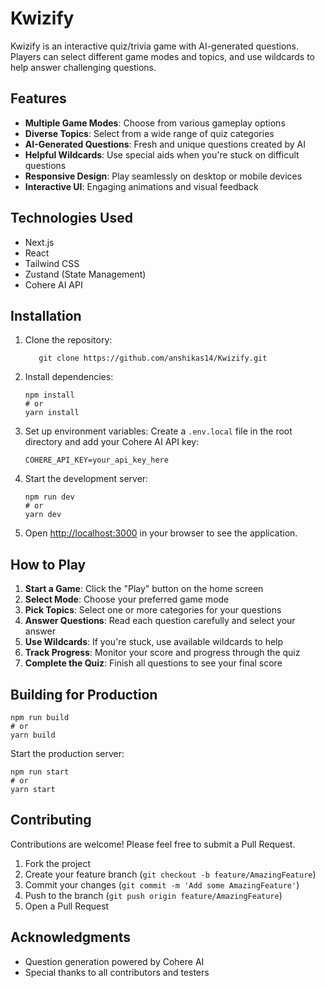 # Kwizify

Kwizify is an interactive quiz/trivia game with AI-generated questions. Players can select different game modes and topics, and use wildcards to help answer challenging questions.

## Features

- **Multiple Game Modes**: Choose from various gameplay options
- **Diverse Topics**: Select from a wide range of quiz categories
- **AI-Generated Questions**: Fresh and unique questions created by AI
- **Helpful Wildcards**: Use special aids when you're stuck on difficult questions
- **Responsive Design**: Play seamlessly on desktop or mobile devices
- **Interactive UI**: Engaging animations and visual feedback

## Technologies Used

- Next.js
- React
- Tailwind CSS
- Zustand (State Management)
- Cohere AI API

## Installation

1. Clone the repository:

   ```
      git clone https://github.com/anshikas14/Kwizify.git   
   ```
2. Install dependencies:

   ```
   npm install
   # or
   yarn install
   ```
3. Set up environment variables:
   Create a `.env.local` file in the root directory and add your Cohere AI API key:

   ```
   COHERE_API_KEY=your_api_key_here
   ```
4. Start the development server:

   ```
   npm run dev
   # or
   yarn dev
   ```
5. Open [http://localhost:3000](http://localhost:3000) in your browser to see the application.

## How to Play

1. **Start a Game**: Click the "Play" button on the home screen
2. **Select Mode**: Choose your preferred game mode
3. **Pick Topics**: Select one or more categories for your questions
4. **Answer Questions**: Read each question carefully and select your answer
5. **Use Wildcards**: If you're stuck, use available wildcards to help
6. **Track Progress**: Monitor your score and progress through the quiz
7. **Complete the Quiz**: Finish all questions to see your final score

## Building for Production

```
npm run build
# or
yarn build
```

Start the production server:

```
npm run start
# or
yarn start
```

## Contributing

Contributions are welcome! Please feel free to submit a Pull Request.

1. Fork the project
2. Create your feature branch (`git checkout -b feature/AmazingFeature`)
3. Commit your changes (`git commit -m 'Add some AmazingFeature'`)
4. Push to the branch (`git push origin feature/AmazingFeature`)
5. Open a Pull Request

## Acknowledgments

- Question generation powered by Cohere AI
- Special thanks to all contributors and testers
